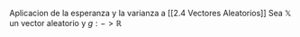 Aplicacion de la esperanza y la varianza a [[2.4 Vectores Aleatorios]]
Sea $\mathbb{X}$ un vector aleatorio y $g: -> \mathbb{R}$